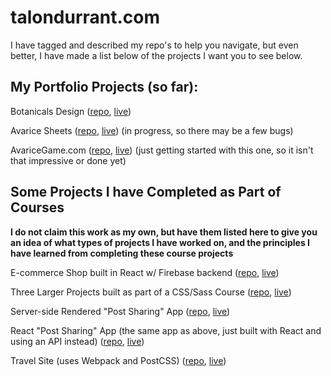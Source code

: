 # talondurrant.com

I have tagged and described my repo's to help you navigate, but even better, I have made a list below of the projects I want you to see below.

## My Portfolio Projects (so far):

Botanicals Design ([repo](https://github.com/botanicals/botanicalsdesign), [live](https://botanicalsdesign.netlify.app/))

Avarice Sheets ([repo](https://github.com/avaricegame/avarice-sheets), [live](https://avarice-sheets.netlify.app/)) (in progress, so there may be a few bugs)

AvariceGame.com ([repo](https://github.com/avaricegame/avarice-website), [live](https://avarice-website.vercel.app/)) (just getting started with this one, so it isn't that impressive or done yet)

## Some Projects I have Completed as Part of Courses

**I do not claim this work as my own, but have them listed here to give you an idea of what types of projects I have worked on, and the principles I have learned from completing these course projects**

E-commerce Shop built in React w/ Firebase backend ([repo](https://github.com/talonmd/react-ecommerce), [live](https://react-ecommerce-talon.herokuapp.com/))

Three Larger Projects built as part of a CSS/Sass Course ([repo](https://github.com/talonmd/css-sass-class), [live](https://talonmd.github.io/css-sass-class/))

Server-side Rendered "Post Sharing" App ([repo](https://github.com/talonmd/complex-node-app), [live](https://nodeexpressappforcourse.herokuapp.com/))

React "Post Sharing" App (the same app as above, just built with React and using an API instead) ([repo](https://github.com/talonmd/complex-react-app), [live](https://complex-react-app.netlify.app/))

Travel Site (uses Webpack and PostCSS) ([repo](https://github.com/talonmd/travel-site), [live](https://travel-site-project.netlify.app/))
